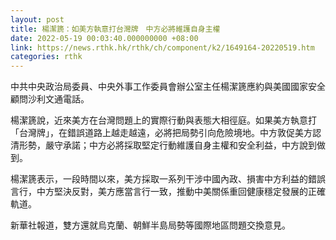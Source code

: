 ```yaml
---
layout: post
title: 楊潔篪：如美方執意打台灣牌　中方必將維護自身主權
date: 2022-05-19 00:03:40.000000000 +08:00
link: https://news.rthk.hk/rthk/ch/component/k2/1649164-20220519.htm
categories: rthk
---
```


中共中央政治局委員、中央外事工作委員會辦公室主任楊潔篪應約與美國國家安全顧問沙利文通電話。

楊潔篪說，近來美方在台灣問題上的實際行動與表態大相徑庭。如果美方執意打「台灣牌」，在錯誤道路上越走越遠，必將把局勢引向危險境地。中方敦促美方認清形勢，嚴守承諾；中方必將採取堅定行動維護自身主權和安全利益，中方說到做到。

楊潔篪表示，一段時間以來，美方採取一系列干涉中國內政、損害中方利益的錯誤言行，中方堅決反對，美方應當言行一致，推動中美關係重回健康穩定發展的正確軌道。

新華社報道，雙方還就烏克蘭、朝鮮半島局勢等國際地區問題交換意見。
